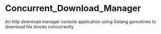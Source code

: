 # Concurrent_Download_Manager
An http download manager console application using Golang goroutines to download file blocks concurrently  
